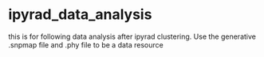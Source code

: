 # ipyrad_data_analysis
this is for following data analysis after ipyrad clustering. Use the generative .snpmap file and .phy file to be a data resource
